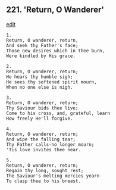 
## 221.  'Return, O Wanderer'
[edit](https://docs.google.com/document/d/1wFwPZB2wA_SnyEYLnYzWqzcnw45d7ciS/edit?mode=html)




    1.
    Return, O wanderer, return, 
    And seek thy Father's face; 
    Those new desires which in thee burn, 
    Were kindled by His grace. 

    2.
    Return, O wanderer, return; 
    He hears thy humble sigh; 
    He sees thy softened spirit mourn, 
    When no one else is nigh. 

    3.
    Return, O wanderer, return; 
    Thy Saviour bids thee live; 
    Come to his cross, and, grateful, learn 
    How freely He'll forgive. 

    4.
    Return, O wanderer, return; 
    And wipe the falling tear; 
    Thy Father calls-no longer mourn; 
    'Tis love invites thee near. 

    5.
    Return, O wanderer, return; 
    Regain thy long, sought rest; 
    The Saviour's melting mercies yearn 
    To clasp thee to his breast.
